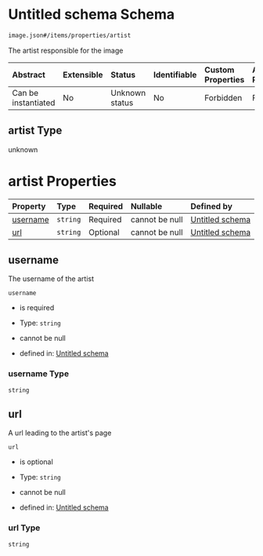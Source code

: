 # Untitled schema Schema

```txt
image.json#/items/properties/artist
```

The artist responsible for the image

| Abstract            | Extensible | Status         | Identifiable | Custom Properties | Additional Properties | Access Restrictions | Defined In                                               |
| :------------------ | :--------- | :------------- | :----------- | :---------------- | :-------------------- | :------------------ | :------------------------------------------------------- |
| Can be instantiated | No         | Unknown status | No           | Forbidden         | Forbidden             | none                | [image.json\*](../out/image.json "open original schema") |

## artist Type

unknown

# artist Properties

| Property              | Type     | Required | Nullable       | Defined by                                                                                                                        |
| :-------------------- | :------- | :------- | :------------- | :-------------------------------------------------------------------------------------------------------------------------------- |
| [username](#username) | `string` | Required | cannot be null | [Untitled schema](image-items-properties-artist-properties-username.md "image.json#/items/properties/artist/properties/username") |
| [url](#url)           | `string` | Optional | cannot be null | [Untitled schema](image-items-properties-artist-properties-url.md "image.json#/items/properties/artist/properties/url")           |

## username

The username of the artist

`username`

*   is required

*   Type: `string`

*   cannot be null

*   defined in: [Untitled schema](image-items-properties-artist-properties-username.md "image.json#/items/properties/artist/properties/username")

### username Type

`string`

## url

A url leading to the artist's page

`url`

*   is optional

*   Type: `string`

*   cannot be null

*   defined in: [Untitled schema](image-items-properties-artist-properties-url.md "image.json#/items/properties/artist/properties/url")

### url Type

`string`
